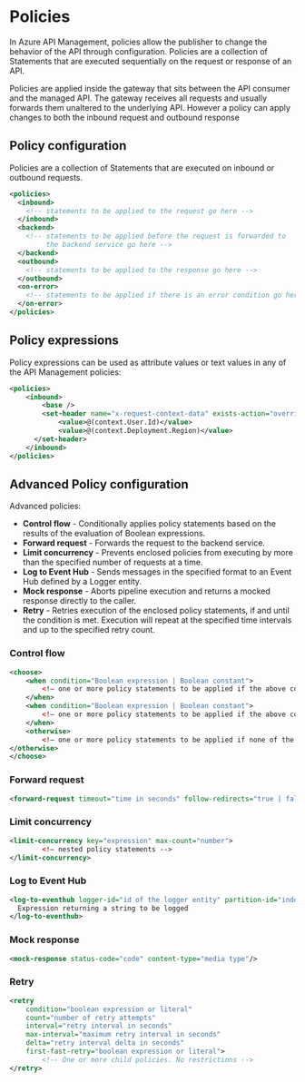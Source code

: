 # Policies

In Azure API Management, policies allow the publisher to change the behavior of the API through configuration. Policies are a collection of Statements that are executed sequentially on the request or response of an API.

Policies are applied inside the gateway that sits between the API consumer and the managed API. The gateway receives all requests and usually forwards them unaltered to the underlying API. However a policy can apply changes to both the inbound request and outbound response

## Policy configuration

Policies are a collection of Statements that are executed on inbound or outbound requests.

```xml
<policies>
  <inbound>
    <!-- statements to be applied to the request go here -->
  </inbound>
  <backend>
    <!-- statements to be applied before the request is forwarded to 
         the backend service go here -->
  </backend>
  <outbound>
    <!-- statements to be applied to the response go here -->
  </outbound>
  <on-error>
    <!-- statements to be applied if there is an error condition go here -->
  </on-error>
</policies>
```

## Policy expressions

Policy expressions can be used as attribute values or text values in any of the API Management policies:

```xml
<policies>
    <inbound>
        <base />
        <set-header name="x-request-context-data" exists-action="override">
            <value>@(context.User.Id)</value>
            <value>@(context.Deployment.Region)</value>
      </set-header>
    </inbound>
</policies>
```

## Advanced Policy configuration

Advanced policies:

* **Control flow** - Conditionally applies policy statements based on the results of the evaluation of Boolean expressions.
* **Forward request** - Forwards the request to the backend service.
* **Limit concurrency** - Prevents enclosed policies from executing by more than the specified number of requests at a time.
* **Log to Event Hub** - Sends messages in the specified format to an Event Hub defined by a Logger entity.
* **Mock response** - Aborts pipeline execution and returns a mocked response directly to the caller.
* **Retry** - Retries execution of the enclosed policy statements, if and until the condition is met. Execution will repeat at the specified time intervals and up to the specified retry count.

### Control flow

```xml
<choose>
    <when condition="Boolean expression | Boolean constant">
        <!— one or more policy statements to be applied if the above condition is true  -->
    </when>
    <when condition="Boolean expression | Boolean constant">
        <!— one or more policy statements to be applied if the above condition is true  -->
    </when>
    <otherwise>
        <!— one or more policy statements to be applied if none of the above conditions are true  -->
</otherwise>
</choose>
```

### Forward request

```xml
<forward-request timeout="time in seconds" follow-redirects="true | false"/>
```

### Limit concurrency

```xml
<limit-concurrency key="expression" max-count="number">
        <!— nested policy statements -->
</limit-concurrency>
```

### Log to Event Hub

```xml
<log-to-eventhub logger-id="id of the logger entity" partition-id="index of the partition where messages are sent" partition-key="value used for partition assignment">
  Expression returning a string to be logged
</log-to-eventhub>
```

### Mock response

```xml
<mock-response status-code="code" content-type="media type"/>
```

### Retry

```xml
<retry
    condition="boolean expression or literal"
    count="number of retry attempts"
    interval="retry interval in seconds"
    max-interval="maximum retry interval in seconds"
    delta="retry interval delta in seconds"
    first-fast-retry="boolean expression or literal">
        <!-- One or more child policies. No restrictions -->
</retry>
```
